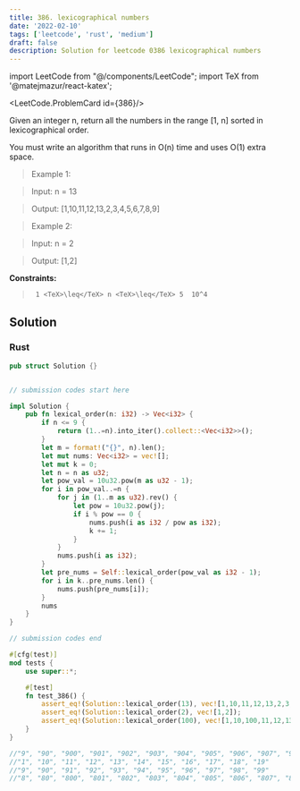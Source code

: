 ```yaml
---
title: 386. lexicographical numbers
date: '2022-02-10'
tags: ['leetcode', 'rust', 'medium']
draft: false
description: Solution for leetcode 0386 lexicographical numbers
---
```

import LeetCode from "@/components/LeetCode";
import TeX from '@matejmazur/react-katex';

<LeetCode.ProblemCard id={386}/>
 

  Given an integer n, return all the numbers in the range [1, n] sorted in lexicographical order.

  You must write an algorithm that runs in O(n) time and uses O(1) extra space. 

   

 >   Example 1:

 >   Input: n <TeX>=</TeX> 13

 >   Output: [1,10,11,12,13,2,3,4,5,6,7,8,9]

 >   Example 2:

 >   Input: n <TeX>=</TeX> 2

 >   Output: [1,2]

   

  **Constraints:**

  

 >   	1 <TeX>\leq</TeX> n <TeX>\leq</TeX> 5  10^4


## Solution
### Rust
```rust
pub struct Solution {}


// submission codes start here

impl Solution {
    pub fn lexical_order(n: i32) -> Vec<i32> {
        if n <= 9 {
            return (1..=n).into_iter().collect::<Vec<i32>>();
        }
        let m = format!("{}", n).len();
        let mut nums: Vec<i32> = vec![];
        let mut k = 0;
        let n = n as u32;
        let pow_val = 10u32.pow(m as u32 - 1);
        for i in pow_val..=n {
            for j in (1..m as u32).rev() {
                let pow = 10u32.pow(j);
                if i % pow == 0 {
                    nums.push(i as i32 / pow as i32);
                    k += 1;
                }
            }
            nums.push(i as i32);
        }
        let pre_nums = Self::lexical_order(pow_val as i32 - 1);
        for i in k..pre_nums.len() {
            nums.push(pre_nums[i]);
        }
        nums
    }
}

// submission codes end

#[cfg(test)]
mod tests {
    use super::*;

    #[test]
    fn test_386() {
        assert_eq!(Solution::lexical_order(13), vec![1,10,11,12,13,2,3,4,5,6,7,8,9]);
        assert_eq!(Solution::lexical_order(2), vec![1,2]);
        assert_eq!(Solution::lexical_order(100), vec![1,10,100,11,12,13,14,15,16,17,18,19,2,20,21,22,23,24,25,26,27,28,29,3,30,31,32,33,34,35,36,37,38,39,4,40,41,42,43,44,45,46,47,48,49,5,50,51,52,53,54,55,56,57,58,59,6,60,61,62,63,64,65,66,67,68,69,7,70,71,72,73,74,75,76,77,78,79,8,80,81,82,83,84,85,86,87,88,89,9,90,91,92,93,94,95,96,97,98,99]);
    }
}

//"9", "90", "900", "901", "902", "903", "904", "905", "906", "907", "908", "909", "91", "910", "911", "912", "913", "914", "915", "916", "917", "918", "919", "92", "920", "921", "922", "923", "924", "925", "926", "927", "928", "929", "93", "930", "931", "932", "933", "934", "935", "936", "937", "938", "939", "94", "940", "941", "942", "943", "944", "945", "946", "947", "948", "949", "95", "950", "951", "952", "953", "954", "955", "956", "957", "958", "959", "96", "960", "961", "962", "963", "964", "965", "966", "967", "968", "969", "97", "970", "971", "972", "973", "974", "975", "976", "977", "978", "979", "98", "980", "981", "982", "983", "984", "985", "986", "987", "988", "989", "99", "990", "991", "992", "993", "994", "995", "996", "997", "998", "999"
//"1", "10", "11", "12", "13", "14", "15", "16", "17", "18", "19"
//"9", "90", "91", "92", "93", "94", "95", "96", "97", "98", "99"
//"8", "80", "800", "801", "802", "803", "804", "805", "806", "807", "808", "809", "81", "810", "811", "812", "813", "814", "815", "816", "817", "818", "819", "82", "820", "821", "822", "823", "824", "825", "826", "827", "828", "829", "83", "830", "831", "832", "833", "834", "835", "836", "837", "838", "839", "84", "840", "841", "842", "843", "844", "845", "846", "847", "848", "849", "85", "850", "851", "852", "853", "854", "855", "856", "857", "858", "859", "86", "860", "861", "862", "863", "864", "865", "866", "867", "868", "869", "87", "870", "871", "872", "873", "874", "875", "876", "877", "878", "879", "88", "880", "881", "882", "883", "884", "885", "886", "887", "888", "889", "89", "890", "891", "892", "893", "894", "895", "896", "897", "898", "899"
```
